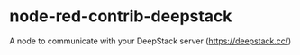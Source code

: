 # node-red-contrib-deepstack
A node to communicate with your DeepStack server (https://deepstack.cc/)
